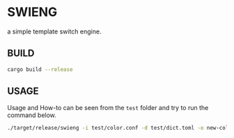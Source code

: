 # SWIENG
a simple template switch engine.

## BUILD

```sh
cargo build --release
```

## USAGE

Usage and How-to can be seen from the `test` folder and try to run the command below.

```sh
./target/release/swieng -i test/color.conf -d test/dict.toml -o new-color.conf
```
